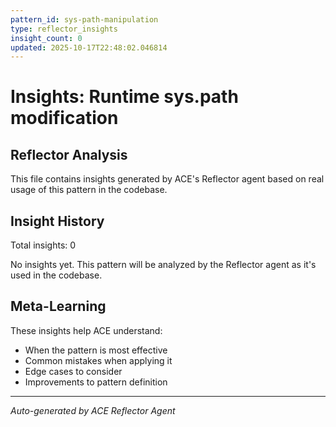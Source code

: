 ```yaml
---
pattern_id: sys-path-manipulation
type: reflector_insights
insight_count: 0
updated: 2025-10-17T22:48:02.046814
---
```

# Insights: Runtime sys.path modification

## Reflector Analysis

This file contains insights generated by ACE's Reflector agent based on real usage of this pattern in the codebase.

## Insight History

Total insights: 0

No insights yet. This pattern will be analyzed by the Reflector agent as it's used in the codebase.

## Meta-Learning

These insights help ACE understand:
- When the pattern is most effective
- Common mistakes when applying it
- Edge cases to consider
- Improvements to pattern definition

---

*Auto-generated by ACE Reflector Agent*
